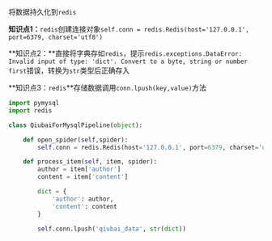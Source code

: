 将数据持久化到`redis`

**知识点1：**`redis`创建连接对象`self.conn = redis.Redis(host='127.0.0.1', port=6379, charset='utf8')`

**知识点2：**直接将字典存如`redis`，提示`redis.exceptions.DataError: Invalid input of type: 'dict'. Convert to a byte, string or number first`错误，转换为`str`类型后正确存入

**知识点3：`redis`**存储数据调用`conn.lpush(key,value)`方法

```python
import pymysql
import redis

class QiubaiForMysqlPipeline(object):

    def open_spider(self,spider):
        self.conn = redis.Redis(host='127.0.0.1', port=6379, charset='utf8')

    def process_item(self, item, spider):
        author = item['author']
        content = item['content']

        dict = {
            'author': author,
            'content': content
        }

        self.conn.lpush('qiubai_data', str(dict))
```

